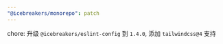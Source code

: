 ```yaml
---
"@icebreakers/monorepo": patch
---
```


chore: 升级 `@icebreakers/eslint-config` 到 `1.4.0`, 添加 `tailwindcss@4` 支持

